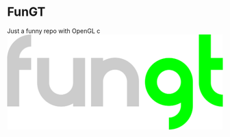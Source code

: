 # FunGT
Just a funny repo with OpenGL c
![image](https://github.com/juanchuletas/FunGL/blob/main/fungt_logo.png?raw=true)
